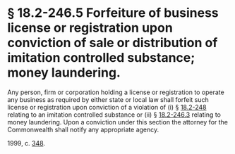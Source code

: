 # § 18.2-246.5 Forfeiture of business license or registration upon conviction of sale or distribution of imitation controlled substance; money laundering.

<p>Any person, firm or corporation holding a license or registration to operate any business as required by either state or local law shall forfeit such license or registration upon conviction of a violation of (i) § <a href='http://law.lis.virginia.gov/vacode/18.2-248/'>18.2-248</a> relating to an imitation controlled substance or (ii) § <a href='http://law.lis.virginia.gov/vacode/18.2-246.3/'>18.2-246.3</a> relating to money laundering. Upon a conviction under this section the attorney for the Commonwealth shall notify any appropriate agency.</p><p>1999, c. <a href='http://lis.virginia.gov/cgi-bin/legp604.exe?991+ful+CHAP0348'>348</a>.</p>